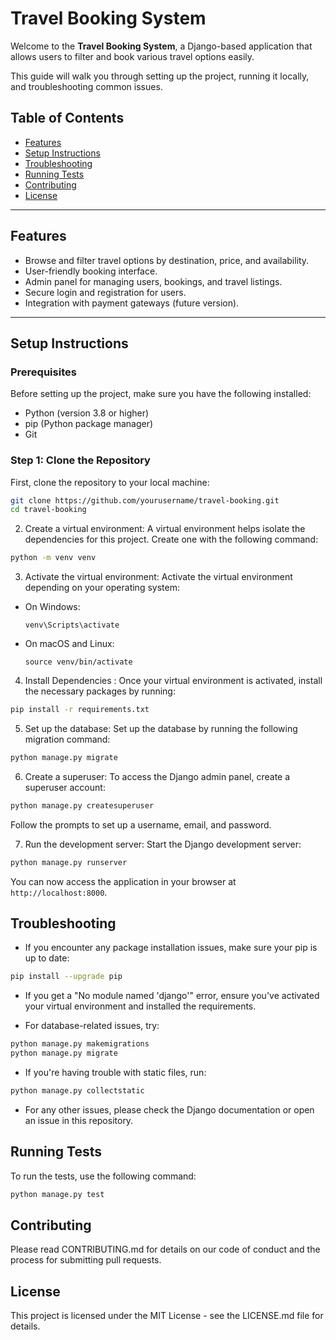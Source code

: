 # Travel Booking System

Welcome to the **Travel Booking System**, a Django-based application that allows users to filter and book various travel options easily.

This guide will walk you through setting up the project, running it locally, and troubleshooting common issues.

## Table of Contents
- [Features](#features)
- [Setup Instructions](#setup-instructions)
- [Troubleshooting](#troubleshooting)
- [Running Tests](#running-tests)
- [Contributing](#contributing)
- [License](#license)

---

## Features
- Browse and filter travel options by destination, price, and availability.
- User-friendly booking interface.
- Admin panel for managing users, bookings, and travel listings.
- Secure login and registration for users.
- Integration with payment gateways (future version).

---

## Setup Instructions

### Prerequisites
Before setting up the project, make sure you have the following installed:
- Python (version 3.8 or higher)
- pip (Python package manager)
- Git

### Step 1: Clone the Repository
First, clone the repository to your local machine:

```bash
git clone https://github.com/yourusername/travel-booking.git 
cd travel-booking
```

2. Create a virtual environment:
A virtual environment helps isolate the dependencies for this project. Create one with the following command:

```bash
python -m venv venv
```

3. Activate the virtual environment:
Activate the virtual environment depending on your operating system:

- On Windows:
  ```
  venv\Scripts\activate
  ```
- On macOS and Linux:
  ```
  source venv/bin/activate
  ```

4. Install Dependencies :
Once your virtual environment is activated, install the necessary packages by running:

```bash
pip install -r requirements.txt
```

5. Set up the database:
Set up the database by running the following migration command:
```bash
python manage.py migrate
```

6. Create a superuser:
To access the Django admin panel, create a superuser account:
```bash
python manage.py createsuperuser
```
Follow the prompts to set up a username, email, and password.

7. Run the development server:
Start the Django development server:

```bash
python manage.py runserver
```
You can now access the application in your browser at `http://localhost:8000`.

## Troubleshooting

- If you encounter any package installation issues, make sure your pip is up to date:
```bash
pip install --upgrade pip
```


- If you get a "No module named 'django'" error, ensure you've activated your virtual environment and installed the requirements.

- For database-related issues, try:
```bash
python manage.py makemigrations
python manage.py migrate
```


- If you're having trouble with static files, run:
```bash
python manage.py collectstatic
```


- For any other issues, please check the Django documentation or open an issue in this repository.

## Running Tests

To run the tests, use the following command:
```bash
python manage.py test
```


## Contributing

Please read CONTRIBUTING.md for details on our code of conduct and the process for submitting pull requests.

## License

This project is licensed under the MIT License - see the LICENSE.md file for details.